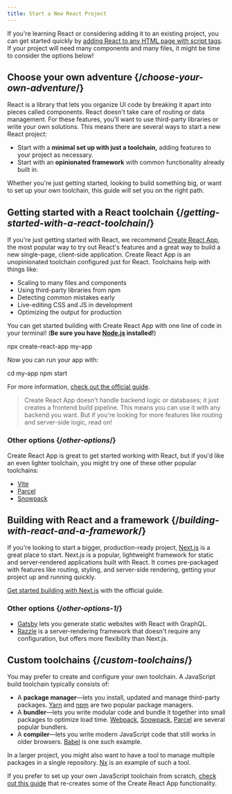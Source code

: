 ```yaml
---
title: Start a New React Project
---
```


<Intro>

If you're learning React or considering adding it to an existing project, you can get started quickly by [adding React to any HTML page with script tags](/learn/add-react-to-a-website). If your project will need many components and many files, it might be time to consider the options below!

</Intro>

## Choose your own adventure {/*choose-your-own-adventure*/}

React is a library that lets you organize UI code by breaking it apart into pieces called components. React doesn't take care of routing or data management. For these features, you'll want to use third-party libraries or write your own solutions. This means there are several ways to start a new React project:

* Start with a **minimal set up with just a toolchain,** adding features to your project as necessary.
* Start with an **opinionated framework** with common functionality already built in.

Whether you're just getting started, looking to build something big, or want to set up your own toolchain, this guide will set you on the right path.

## Getting started with a React toolchain {/*getting-started-with-a-react-toolchain*/}

If you're just getting started with React, we recommend [Create React App](https://create-react-app.dev/), the most popular way to try out React's features and a great way to build a new single-page, client-side application. Create React App is an unopinionated toolchain configured just for React. Toolchains help with things like:

* Scaling to many files and components
* Using third-party libraries from npm
* Detecting common mistakes early
* Live-editing CSS and JS in development
* Optimizing the output for production

You can get started building with Create React App with one line of code in your terminal! (**Be sure you have [Node.js](https://nodejs.org/) installed!**)

<TerminalBlock>

npx create-react-app my-app

</TerminalBlock>

Now you can run your app with:

<TerminalBlock>

cd my-app
npm start

</TerminalBlock>

For more information, [check out the official guide](https://create-react-app.dev/docs/getting-started).

> Create React App doesn't handle backend logic or databases; it just creates a frontend build pipeline. This means you can use it with any backend you want. But if you're looking for more features like routing and server-side logic, read on!

### Other options {/*other-options*/}

Create React App is great to get started working with React, but if you'd like an even lighter toolchain, you might try one of these other popular toolchains:

* [Vite](https://vitejs.dev/guide/)
* [Parcel](https://parceljs.org/)
* [Snowpack](https://www.snowpack.dev/tutorials/react)

## Building with React and a framework {/*building-with-react-and-a-framework*/}

If you're looking to start a bigger, production-ready project, [Next.js](https://nextjs.org/) is a great place to start. Next.js is a popular, lightweight framework for static and server‑rendered applications built with React. It comes pre-packaged with features like routing, styling, and server-side rendering, getting your project up and running quickly. 

[Get started building with Next.js](https://nextjs.org/docs/getting-started) with the official guide.

### Other options {/*other-options-1*/}

* [Gatsby](https://www.gatsbyjs.org/) lets you generate static websites with React with GraphQL.
* [Razzle](https://razzlejs.org/) is a server-rendering framework that doesn't require any configuration, but offers more flexibility than Next.js.

## Custom toolchains {/*custom-toolchains*/}

You may prefer to create and configure your own toolchain. A JavaScript build toolchain typically consists of:

* A **package manager**—lets you install, updated and manage third-party packages. [Yarn](https://yarnpkg.com/) and [npm](https://www.npmjs.com/) are two popular package managers.
* A **bundler**—lets you write modular code and bundle it together into small packages to optimize load time. [Webpack](https://webpack.js.org/), [Snowpack](https://www.snowpack.dev/), [Parcel](https://parceljs.org/) are several popular bundlers.
* A **compiler**—lets you write modern JavaScript code that still works in older browsers. [Babel](https://babeljs.io/) is one such example.

In a larger project, you might also want to have a tool to manage multiple packages in a single repository. [Nx](https://nx.dev/react) is an example of such a tool.

If you prefer to set up your own JavaScript toolchain from scratch, [check out this guide](https://blog.usejournal.com/creating-a-react-app-from-scratch-f3c693b84658) that re-creates some of the Create React App functionality.
